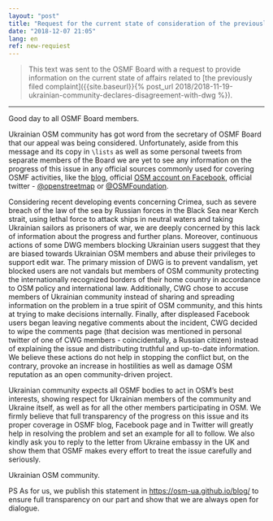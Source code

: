 ```yaml
---
layout: "post"
title: "Request for the current state of consideration of the previously filed complaint on DWG's decision and actions"
date: "2018-12-07 21:05"
lang: en
ref: new-requiest
---
```

> This text was sent to the OSMF Board with a request to provide information on the current state of affairs related to [the previously filed complaint]({{site.baseurl}}{% post_url 2018/2018-11-19-ukrainian-community-declares-disagreement-with-dwg %}).

------

Good day to all OSMF Board members.

Ukrainian OSM community has got word from the secretary of OSMF Board that our appeal was being considered. Unfortunately, aside from this message and its copy in `\lists` as well as some personal tweets from separate members of the Board we are yet to see any information on the progress of this issue in any official sources commonly used for covering OSMF activities, like the [blog](https://blog.osm.org), official [OSM account on Facebook](https://www.facebook.com/OpenStreetMap/), official twitter - [@openstreetmap](https://twitter.com/openstreetmap) or [@OSMFoundation](https://twitter.com/OSMFoundation).

Considering recent developing events concerning Crimea, such as severe breach of the law of the sea by Russian forces in the Black Sea near Kerch strait, using lethal force to attack ships in neutral waters and taking Ukrainian sailors as prisoners of war, we are deeply concerned by this lack of information about the progress and further plans. Moreover, continuous actions of some DWG members blocking Ukrainian users suggest that they are biased towards Ukrainian OSM members and abuse their privileges to support edit war. The primary mission of DWG is to prevent vandalism, yet blocked users are not vandals but members of OSM community protecting the internationally recognized borders of their home country in accordance to OSM policy and international law. Additionally, CWG chose to accuse members of Ukrainian community instead of sharing and spreading information on the problem in a true spirit of OSM community, and this hints at trying to make decisions internally. Finally, after displeased Facebook users began leaving negative comments about the incident, CWG decided to wipe the comments page (that decision was mentioned in personal twitter of one of CWG members - coincidentally, a Russian citizen) instead of explaining the issue and distributing truthful and up-to-date information. We believe these actions do not help in stopping the conflict but, on the contrary, provoke an increase in hostilities as well as damage OSM reputation as an open community-driven project.

Ukrainian community expects all OSMF bodies to act in OSM’s best interests, showing respect for Ukrainian members of the community and Ukraine itself, as well as for all the other members participating in OSM. We firmly believe that full transparency of the progress on this issue and its proper coverage in OSMF blog, Facebook page and in Twitter will greatly help in resolving the problem and set an example for all to follow. We also kindly ask you to reply to the letter from Ukraine embassy in the UK and show them that OSMF makes every effort to treat the issue carefully and seriously.

Ukrainian OSM community.

PS As for us, we publish this statement in <https://osm-ua.github.io/blog/> to ensure full transparency on our part and show that we are always open for dialogue.
